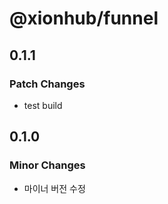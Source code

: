 # @xionhub/funnel

## 0.1.1

### Patch Changes

- test build

## 0.1.0

### Minor Changes

- 마이너 버전 수정

